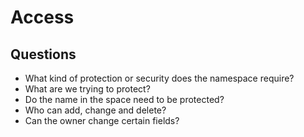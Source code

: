 # Access
## Questions
- What kind of protection or security does the namespace require?
- What are we trying to protect?
- Do the name in the space need to be protected?
- Who can add, change and delete?
- Can the owner change certain fields?
